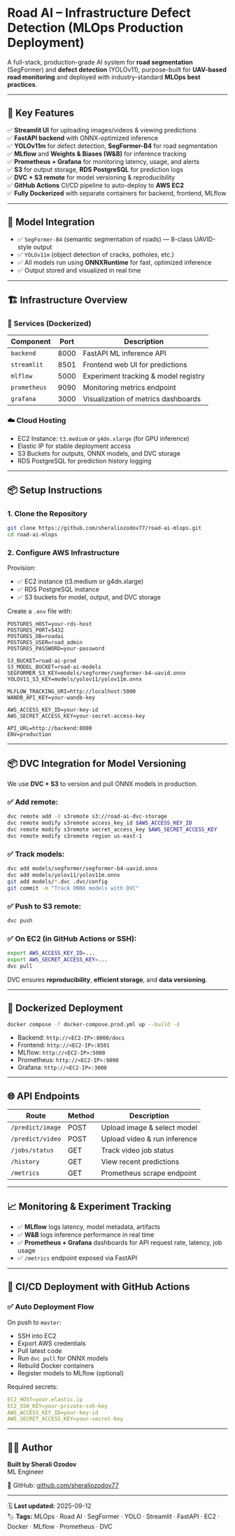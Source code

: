 # Road AI – Infrastructure Defect Detection (MLOps Production Deployment)

A full-stack, production-grade AI system for **road segmentation** (SegFormer) and **defect detection** (YOLOv11), purpose-built for **UAV-based road monitoring** and deployed with industry-standard **MLOps best practices**.

---

## 🚀 Key Features

✅ **Streamlit UI** for uploading images/videos & viewing predictions  
✅ **FastAPI backend** with ONNX-optimized inference  
✅ **YOLOv11m** for defect detection, **SegFormer-B4** for road segmentation  
✅ **MLflow** and **Weights & Biases (W&B)** for inference tracking  
✅ **Prometheus + Grafana** for monitoring latency, usage, and alerts  
✅ **S3** for output storage, **RDS PostgreSQL** for prediction logs  
✅ **DVC + S3 remote** for model versioning & reproducibility  
✅ **GitHub Actions** CI/CD pipeline to auto-deploy to **AWS EC2**  
✅ **Fully Dockerized** with separate containers for backend, frontend, MLflow  

---

## 🧠 Model Integration

- ✅ `SegFormer-B4` (semantic segmentation of roads) — 8-class UAVID-style output
- ✅ `YOLOv11m` (object detection of cracks, potholes, etc.)
- ✅ All models run using **ONNXRuntime** for fast, optimized inference
- ✅ Output stored and visualized in real time

---

## 🏗️ Infrastructure Overview

### 🧱 Services (Dockerized)

| Component    | Port   | Description                          |
|--------------|--------|--------------------------------------|
| `backend`    | 8000   | FastAPI ML inference API             |
| `streamlit`  | 8501   | Frontend web UI for predictions      |
| `mlflow`     | 5000   | Experiment tracking & model registry |
| `prometheus` | 9090   | Monitoring metrics endpoint          |
| `grafana`    | 3000   | Visualization of metrics dashboards  |

### ☁️ Cloud Hosting

- EC2 Instance: `t3.medium` or `g4dn.xlarge` (for GPU inference)
- Elastic IP for stable deployment access
- S3 Buckets for outputs, ONNX models, and DVC storage
- RDS PostgreSQL for prediction history logging

---

## 📦 Setup Instructions

### 1. Clone the Repository

```bash
git clone https://github.com/sheraliozodov77/road-ai-mlops.git
cd road-ai-mlops
```

### 2. Configure AWS Infrastructure

Provision:
- ✅ EC2 instance (t3.medium or g4dn.xlarge)
- ✅ RDS PostgreSQL instance
- ✅ S3 buckets for model, output, and DVC storage

Create a `.env` file with:

```env
POSTGRES_HOST=your-rds-host
POSTGRES_PORT=5432
POSTGRES_DB=roadai
POSTGRES_USER=road_admin
POSTGRES_PASSWORD=your-password

S3_BUCKET=road-ai-prod
S3_MODEL_BUCKET=road-ai-models
SEGFORMER_S3_KEY=models/segformer/segformer-b4-uavid.onnx
YOLOV11_S3_KEY=models/yolov11/yolov11m.onnx

MLFLOW_TRACKING_URI=http://localhost:5000
WANDB_API_KEY=your-wandb-key

AWS_ACCESS_KEY_ID=your-key-id
AWS_SECRET_ACCESS_KEY=your-secret-access-key

API_URL=http://backend:8000
ENV=production
```

---

## 📦 DVC Integration for Model Versioning

We use **DVC + S3** to version and pull ONNX models in production.

### ✅ Add remote:

```bash
dvc remote add -d s3remote s3://road-ai-dvc-storage
dvc remote modify s3remote access_key_id $AWS_ACCESS_KEY_ID
dvc remote modify s3remote secret_access_key $AWS_SECRET_ACCESS_KEY
dvc remote modify s3remote region us-east-1
```

### ✅ Track models:

```bash
dvc add models/segformer/segformer-b4-uavid.onnx
dvc add models/yolov11/yolov11m.onnx
git add models/*.dvc .dvc/config
git commit -m "Track ONNX models with DVC"
```

### ✅ Push to S3 remote:

```bash
dvc push
```

### ✅ On EC2 (in GitHub Actions or SSH):

```bash
export AWS_ACCESS_KEY_ID=...
export AWS_SECRET_ACCESS_KEY=...
dvc pull
```

DVC ensures **reproducibility**, **efficient storage**, and **data versioning**.

---

## 🐳 Dockerized Deployment

```bash
docker compose -f docker-compose.prod.yml up --build -d
```

- Backend: `http://<EC2-IP>:8000/docs`
- Frontend: `http://<EC2-IP>:8501`
- MLflow: `http://<EC2-IP>:5000`
- Prometheus: `http://<EC2-IP>:9090`
- Grafana: `http://<EC2-IP>:3000`

---

## 🌐 API Endpoints

| Route              | Method | Description                  |
|--------------------|--------|------------------------------|
| `/predict/image`   | POST   | Upload image & select model  |
| `/predict/video`   | POST   | Upload video & run inference |
| `/jobs/status`     | GET    | Track video job status       |
| `/history`         | GET    | View recent predictions      |
| `/metrics`         | GET    | Prometheus scrape endpoint   |

---

## 📈 Monitoring & Experiment Tracking

- ✅ **MLflow** logs latency, model metadata, artifacts
- ✅ **W&B** logs inference performance in real time
- ✅ **Prometheus + Grafana** dashboards for API request rate, latency, job usage
- ✅ `/metrics` endpoint exposed via FastAPI

---

## 🔁 CI/CD Deployment with GitHub Actions

### ✅ Auto Deployment Flow
On push to `master`:
- SSH into EC2
- Export AWS credentials
- Pull latest code
- Run `dvc pull` for ONNX models
- Rebuild Docker containers
- Register models to MLflow (optional)

Required secrets:
```yaml
EC2_HOST=your.elastic.ip
EC2_SSH_KEY=your-private-ssh-key
AWS_ACCESS_KEY_ID=your-key-id
AWS_SECRET_ACCESS_KEY=your-secret-key
```

---

## 👨‍💻 Author

**Built by Sherali Ozodov**  
ML Engineer

🔗 GitHub: [github.com/sheraliozodov77](https://github.com/sheraliozodov77)

---

🗓️ **Last updated:** 2025-09-12  
🏷️ **Tags:** MLOps · Road AI · SegFormer · YOLO · Streamlit · FastAPI · EC2 · Docker · MLflow · Prometheus · DVC